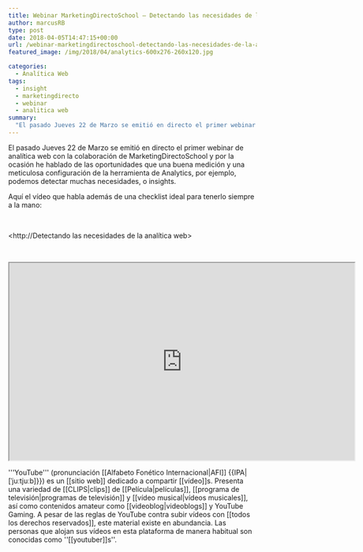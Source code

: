 ```yaml
---
title: Webinar MarketingDirectoSchool – Detectando las necesidades de la analítica web
author: marcusRB
type: post
date: 2018-04-05T14:47:15+00:00
url: /webinar-marketingdirectoschool-detectando-las-necesidades-de-la-analitica-web/
featured_image: /img/2018/04/analytics-600x276-260x120.jpg

categories:
  - Analítica Web
tags:
  - insight
  - marketingdirecto
  - webinar
  - analitica web
summary:
  "El pasado Jueves 22 de Marzo se emitió en directo el primer webinar de analítica web con la colaboración de MarketingDirectoSchool"
---
```

El pasado Jueves 22 de Marzo se emitió en directo el primer webinar de analítica web con la colaboración de MarketingDirectoSchool y por la ocasión he hablado de las oportunidades que una buena medición y una meticulosa configuración de la herramienta de Analytics, por ejemplo, podemos detectar muchas necesidades, o insights.

Aquí el vídeo que habla además de una checklist ideal para tenerlo siempre a la mano:

&nbsp;

<http://Detectando las necesidades de la analítica web>

&nbsp;

<p style="text-align: center;">
  <div class="content_video iframe has-wh">
    <iframe class="scale-with-grid" width="700" height="400" src="https://player.vimeo.com/video/690367518?wmode=opaque" allowFullScreen></iframe>
  </div>
</p>

'''YouTube''' (pronunciación [[Alfabeto Fonético Internacional|AFI]] {{IPA|[ˈjuːtjuːb]}}) es un [[sitio web]] dedicado a compartir [[vídeo]]s. Presenta una variedad de [[CLIPS|clips]] de [[Película|películas]], [[programa de televisión|programas de televisión]] y [[vídeo musical|vídeos musicales]], así como contenidos amateur como [[videoblog|videoblogs]] y YouTube Gaming. A pesar de las reglas de YouTube contra subir vídeos con [[todos los derechos reservados]], este material existe en abundancia. Las personas que alojan sus vídeos en esta plataforma de manera habitual son conocidas como ''[[youtuber]]s''.
